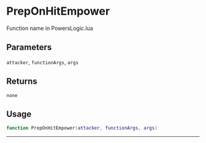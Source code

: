 # PrepOnHitEmpower
Function name in PowersLogic.lua
## Parameters
`attacker`, `functionArgs`, `args`
## Returns
`none`
## Usage
```lua
function PrepOnHitEmpower(attacker, functionArgs, args)
```
---
